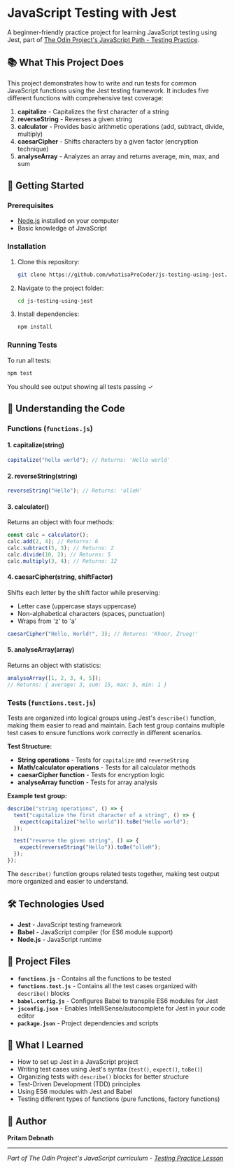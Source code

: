 # JavaScript Testing with Jest

A beginner-friendly practice project for learning JavaScript testing using Jest, part of [The Odin Project's JavaScript Path - Testing Practice](https://www.theodinproject.com/lessons/node-path-javascript-testing-practice).

## 📚 What This Project Does

This project demonstrates how to write and run tests for common JavaScript functions using the Jest testing framework. It includes five different functions with comprehensive test coverage:

1. **capitalize** - Capitalizes the first character of a string
2. **reverseString** - Reverses a given string
3. **calculator** - Provides basic arithmetic operations (add, subtract, divide, multiply)
4. **caesarCipher** - Shifts characters by a given factor (encryption technique)
5. **analyseArray** - Analyzes an array and returns average, min, max, and sum

## 🚀 Getting Started

### Prerequisites

- [Node.js](https://nodejs.org/) installed on your computer
- Basic knowledge of JavaScript

### Installation

1. Clone this repository:

   ```bash
   git clone https://github.com/whatisaProCoder/js-testing-using-jest.git
   ```

2. Navigate to the project folder:

   ```bash
   cd js-testing-using-jest
   ```

3. Install dependencies:
   ```bash
   npm install
   ```

### Running Tests

To run all tests:

```bash
npm test
```

You should see output showing all tests passing ✓

## 📖 Understanding the Code

### Functions (`functions.js`)

#### 1. capitalize(string)

```javascript
capitalize("hello world"); // Returns: 'Hello world'
```

#### 2. reverseString(string)

```javascript
reverseString("Hello"); // Returns: 'olleH'
```

#### 3. calculator()

Returns an object with four methods:

```javascript
const calc = calculator();
calc.add(2, 4); // Returns: 6
calc.subtract(5, 3); // Returns: 2
calc.divide(10, 2); // Returns: 5
calc.multiply(3, 4); // Returns: 12
```

#### 4. caesarCipher(string, shiftFactor)

Shifts each letter by the shift factor while preserving:

- Letter case (uppercase stays uppercase)
- Non-alphabetical characters (spaces, punctuation)
- Wraps from 'z' to 'a'

```javascript
caesarCipher("Hello, World!", 3); // Returns: 'Khoor, Zruog!'
```

#### 5. analyseArray(array)

Returns an object with statistics:

```javascript
analyseArray([1, 2, 3, 4, 5]);
// Returns: { average: 3, sum: 15, max: 5, min: 1 }
```

### Tests (`functions.test.js`)

Tests are organized into logical groups using Jest's `describe()` function, making them easier to read and maintain. Each test group contains multiple test cases to ensure functions work correctly in different scenarios.

**Test Structure:**

- **String operations** - Tests for `capitalize` and `reverseString`
- **Math/calculator operations** - Tests for all calculator methods
- **caesarCipher function** - Tests for encryption logic
- **analyseArray function** - Tests for array analysis

**Example test group:**

```javascript
describe("string operations", () => {
  test("capitalize the first character of a string", () => {
    expect(capitalize("hello world")).toBe("Hello world");
  });

  test("reverse the given string", () => {
    expect(reverseString("Hello")).toBe("olleH");
  });
});
```

The `describe()` function groups related tests together, making test output more organized and easier to understand.

## 🛠️ Technologies Used

- **Jest** - JavaScript testing framework
- **Babel** - JavaScript compiler (for ES6 module support)
- **Node.js** - JavaScript runtime

## 📁 Project Files

- **`functions.js`** - Contains all the functions to be tested
- **`functions.test.js`** - Contains all the test cases organized with `describe()` blocks
- **`babel.config.js`** - Configures Babel to transpile ES6 modules for Jest
- **`jsconfig.json`** - Enables IntelliSense/autocomplete for Jest in your code editor
- **`package.json`** - Project dependencies and scripts

## 📝 What I Learned

- How to set up Jest in a JavaScript project
- Writing test cases using Jest's syntax (`test()`, `expect()`, `toBe()`)
- Organizing tests with `describe()` blocks for better structure
- Test-Driven Development (TDD) principles
- Using ES6 modules with Jest and Babel
- Testing different types of functions (pure functions, factory functions)

## 👤 Author

**Pritam Debnath**

---

_Part of The Odin Project's JavaScript curriculum - [Testing Practice Lesson](https://www.theodinproject.com/lessons/node-path-javascript-testing-practice)_
